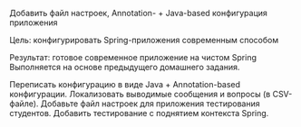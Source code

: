 Добавить файл настроек, Annotation- + Java-based конфигурация приложения 

Цель: конфигурировать Spring-приложения современным способом

Результат: готовое современное приложение на чистом Spring Выполняется на основе предыдущего домашнего задания.

Переписать конфигурацию в виде Java + Annotation-based конфигурации.
Локализовать выводимые сообщения и вопросы (в CSV-файле).
Добавьте файл настроек для приложения тестирования студентов. 
Добавить тестирование с поднятием контекста Spring.
